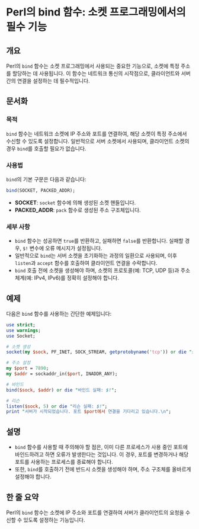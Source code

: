 <!--
Meta Description: # Perl의 bind 함수: 소켓 프로그래밍에서의 필수 기능 ## 개요 Perl의 `bind` 함수는 소켓 프로그래밍에서 사용되는 중요한 기능으로, 소켓에 특정 주소를 할당하는 데 사용됩니다. 이 함수는 네트워크 통신의 시작점으로, 클라이언트와 서버 간의 연결을 설정...
Meta Keywords: bind, 함수는, socket, 포트를, perl의
-->

# Perl의 bind 함수: 소켓 프로그래밍에서의 필수 기능

## 개요
Perl의 `bind` 함수는 소켓 프로그래밍에서 사용되는 중요한 기능으로, 소켓에 특정 주소를 할당하는 데 사용됩니다. 이 함수는 네트워크 통신의 시작점으로, 클라이언트와 서버 간의 연결을 설정하는 데 필수적입니다.

## 문서화
### 목적
`bind` 함수는 네트워크 소켓에 IP 주소와 포트를 연결하여, 해당 소켓이 특정 주소에서 수신할 수 있도록 설정합니다. 일반적으로 서버 소켓에서 사용되며, 클라이언트 소켓의 경우 `bind`를 호출할 필요가 없습니다.

### 사용법
`bind`의 기본 구문은 다음과 같습니다:

```perl
bind(SOCKET, PACKED_ADDR);
```

- **SOCKET**: `socket` 함수에 의해 생성된 소켓 핸들입니다.
- **PACKED_ADDR**: `pack` 함수로 생성된 주소 구조체입니다.

### 세부 사항
- `bind` 함수는 성공하면 `true`를 반환하고, 실패하면 `false`를 반환합니다. 실패할 경우, `$!` 변수에 오류 메시지가 설정됩니다.
- 일반적으로 `bind`는 서버 소켓을 초기화하는 과정의 일환으로 사용되며, 이후 `listen`과 `accept` 함수를 호출하여 클라이언트 연결을 수락합니다.
- `bind` 호출 전에 소켓을 생성해야 하며, 소켓의 프로토콜(예: TCP, UDP 등)과 주소 체계(예: IPv4, IPv6)를 정확히 설정해야 합니다.

## 예제
다음은 `bind` 함수를 사용하는 간단한 예제입니다:

```perl
use strict;
use warnings;
use Socket;

# 소켓 생성
socket(my $sock, PF_INET, SOCK_STREAM, getprotobyname('tcp')) or die "소켓 생성 실패: $!";

# 주소 설정
my $port = 7890;
my $addr = sockaddr_in($port, INADDR_ANY);

# 바인드
bind($sock, $addr) or die "바인드 실패: $!";

# 리슨
listen($sock, 5) or die "리슨 실패: $!";
print "서버가 시작되었습니다. 포트 $port에서 연결을 기다리고 있습니다.\n";
```

## 설명
- `bind` 함수를 사용할 때 주의해야 할 점은, 이미 다른 프로세스가 사용 중인 포트에 바인드하려고 하면 오류가 발생한다는 것입니다. 이 경우, 포트를 변경하거나 해당 포트를 사용하는 프로세스를 종료해야 합니다.
- 또한, `bind`를 호출하기 전에 반드시 소켓을 생성해야 하며, 주소 구조체를 올바르게 설정해야 합니다.

## 한 줄 요약
Perl의 `bind` 함수는 소켓에 IP 주소와 포트를 연결하여 서버가 클라이언트의 요청을 수신할 수 있도록 설정하는 기능입니다.